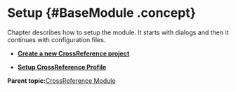 # Setup {#BaseModule .concept}

Chapter describes how to setup the module. It starts with dialogs and then it continues with configuration files.

-   **[Create a new CrossReference project](../../../modules/crusader/setup/createNewCRProject.md)**  

-   **[Setup CrossReference Profile](../../../modules/crusader/setup/setupCRProfile.md)**  


**Parent topic:**[CrossReference Module](../../../modules/crusader/index.md)

